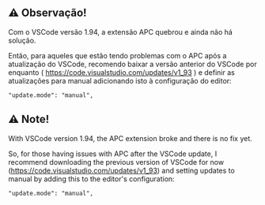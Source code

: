 ## ⚠️ Observação!
Com o VSCode versão 1.94, a extensão APC quebrou e ainda não há solução.

Então, para aqueles que estão tendo problemas com o APC após a atualização do VSCode, recomendo baixar a versão anterior do VSCode por enquanto ( https://code.visualstudio.com/updates/v1_93 ) e definir as atualizações para manual adicionando isto à configuração do editor:

    "update.mode": "manual",

## ⚠️ Note!
With VSCode version 1.94, the APC extension broke and there is no fix yet.

So, for those having issues with APC after the VSCode update, I recommend downloading the previous version of VSCode for now (https://code.visualstudio.com/updates/v1_93) and setting updates to manual by adding this to the editor's configuration:

    "update.mode": "manual",